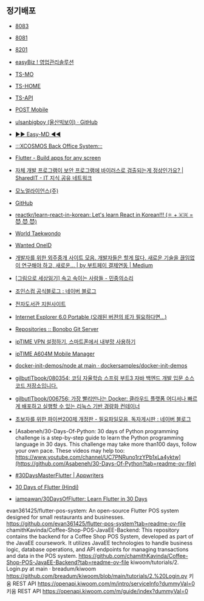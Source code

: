 
## 정기배포


- [8083](http://ubb.iptime.org:8083/yobiss-gw/jspapp/co/userauth/UserAuth/loginForm4Intranet.jsp)
- [8081](http://ubb.iptime.org:8081/EZMob/index.html)
- [8201](http://ubb.iptime.org:8201/)
- [easyBiz ! 영업관리솔루션](http://ubb.iptime.org:8083/yobiss-gw/jspapp/co/userauth/UserAuth/loginForm4Intranet.jsp)
- [TS-MO](http://ubb.iptime.org:8321/)
- [TS-HOME](http://ubb.iptime.org:8320/main.do)
- [TS-API](http://ubb.iptime.org:8319/)
- [POST Mobile](http://ubb.iptime.org:8323/post-mobile/)
- [ulsanbigboy (울산빅보이) · GitHub](https://github.com/ulsanbigboy/)
- [▶▶ Easy-MD ◀◀](http://ubb.iptime.org:8081/EZMob/index.html)
- [:::XCOSMOS Back Office System:::](http://monoalliance.iptime.org:8318/)


- [Flutter - Build apps for any screen](https://flutter.dev/)
- [자체 개발 프로그램이 보안 프로그램에 바이러스로 검출되는게 정상인가요? | SharedIT - IT 지식 공유 네트워크](https://www.sharedit.co.kr/freeboards/21869)
- [모노얼라이언스(주)](https://m62.mailplug.com/webmail/lists#%7B%22s_fnum%22%3A%221%22%2C%22s_mread%22%3A%22%22%2C%22view%22%3A%22%22%2C%22list%22%3Atrue%2C%22type%22%3A%22%22%2C%22t%22%3A1676825812710%2C%22page%22%3A0%7D)
- [GitHub](https://github.com/github)
- [reactkr/learn-react-in-korean: Let's learn React in Korean!!! (⚛ + 🇰🇷 = 😈 😈 😈)](https://github.com/reactkr/learn-react-in-korean)
- [World Taekwondo](https://www.wtir.org/login.jsp)
- [Wanted OneID](https://id.wanted.jobs/login?before_url=https%3A%2F%2Fwww.wanted.co.kr%2Fgigs%2Fexperts%2Fadd%3FautoExpert%3Dtrue&redirect_url=https://www.wanted.co.kr/api/chaos/auths/v1/callback/set-token&client_id=AhWBZolyUalsuJpHVRDrE4Px&message_key=gigs_title)
- [개발자를 위한 외주중개 사이트 모음. 개발자들은 할게 많다. 새로운 기술을 끊임없이 연구해야 하고, 새로운… | by 부트페이 결제연동 | Medium](https://medium.com/@bootpay.co.kr/%EA%B0%9C%EB%B0%9C%EC%9E%90%EB%A5%BC-%EC%9C%84%ED%95%9C-%EC%99%B8%EC%A3%BC%EC%A4%91%EA%B0%9C-%EC%82%AC%EC%9D%B4%ED%8A%B8-%EB%AA%A8%EC%9D%8C-a81fe2d206eb)
- [[그림으로 세상읽기] 속고 속이는 사람들 - 민중의소리](https://www.vop.co.kr/A00001601920.html)
- [조인스컴 공식블로그 : 네이버 블로그](https://m.blog.naver.com/PostList.naver?blogId=hanwoo10303)
- [전자도서관 지원사이트](https://library.kyobobook.co.kr/login/login.ink)
- [Internet Explorer 6.0 Portable (오래된 버젼의 IE가 필요하다면...)](https://jnstory.net/1663)
- [Repositories :: Bonobo Git Server](http://monoalliance.iptime.org:8122/Bonobo.Git.Server/Repository/Index)
- [ipTIME VPN 설정하기, 스마트폰에서 내부망 사용하기](https://waystation.tistory.com/166)
- [ipTIME A604M Mobile Manager](http://ubb.iptime.org:1212/netinfo/laninfo/iux.cgi)
- [docker-init-demos/node at main · dockersamples/docker-init-demos](https://github.com/dockersamples/docker-init-demos/tree/main/node)
- [gilbutITbook/080354: 코딩 자율학습 스프링 부트3 자바 백엔드 개발 입문 소스 코드 저장소입니다.](https://github.com/gilbutITbook/080354)
- [gilbutITbook/006756: 가장 빨리만나는 Docker: 클라우드 플랫폼 어디서나 빠르게 배포하고 실행할 수 있는 리눅스 기반 경량화 컨테이너](https://github.com/gilbutITbook/006756/tree/master)



- [초보자를 위한 파이썬200제 개정판 - 필요파일모음, 독자게시판 : 네이버 블로그](https://m.blog.naver.com/PostView.naver?blogId=samsjang&logNo=223630404470&proxyReferer=https:%2F%2Fwww.google.com%2F&trackingCode=rss)
- [Asabeneh/30-Days-Of-Python: 30 days of Python programming challenge is a step-by-step guide to learn the Python programming language in 30 days. This challenge may take more than100 days, follow your own pace. These videos may help too: https://www.youtube.com/channel/UC7PNRuno1rzYPb1xLa4yktw](https://github.com/Asabeneh/30-Days-Of-Python?tab=readme-ov-file)


- [#30DaysMasterFlutter | Appwriters](https://www.appwriters.dev/30days/flutter)
- [30 Days of Flutter (Hindi)](https://www.google.com/amp/s/www.codepur.dev/30-days-of-flutter-hindi/amp/)
- [iampawan/30DaysOfFlutter: Learn Flutter in 30 Days](https://github.com/iampawan/30DaysOfFlutter)






evan361425/flutter-pos-system: An open-source Flutter POS system designed for small restaurants and businesses.
https://github.com/evan361425/flutter-pos-system?tab=readme-ov-file
chamithKavinda/Coffee-Shop-POS-JavaEE-Backend: This repository contains the backend for a Coffee Shop POS System, developed as part of the JavaEE coursework. It utilizes JavaEE technologies to handle business logic, database operations, and API endpoints for managing transactions and data in the POS system.
https://github.com/chamithKavinda/Coffee-Shop-POS-JavaEE-Backend?tab=readme-ov-file
kiwoom/tutorials/2. Login.py at main · breadum/kiwoom
https://github.com/breadum/kiwoom/blob/main/tutorials/2.%20Login.py
키움 REST API
https://openapi.kiwoom.com/m/intro/serviceInfo?dummyVal=0
키움 REST API
https://openapi.kiwoom.com/m/guide/index?dummyVal=0






